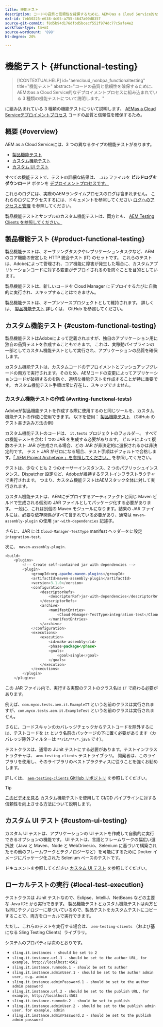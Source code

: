 ```yaml
---
title: 機能テスト
description: コードの品質と信頼性を確保するために、AEMのas a Cloud Service的なデプロイメントプロセスに組み込まれている 3 種類の機能テストについて説明します。
exl-id: 7eb50225-e638-4c05-a755-4647a00d8357
source-git-commit: f8d5b94d176dfbd5bcecf552f974dc77c5afe4e2
workflow-type: tm+mt
source-wordcount: '898'
ht-degree: 20%

---
```



# 機能テスト {#functional-testing}

>[!CONTEXTUALHELP]
>id="aemcloud_nonbpa_functionaltesting"
>title="機能テスト"
>abstract="コードの品質と信頼性を確保するために、AEMのas a Cloud Service的なデプロイメントプロセスに組み込まれている 3 種類の機能テストについて説明します。"

に組み込まれている 3 種類の機能テストについて説明します。 [AEMas a Cloud Serviceデプロイメントプロセス](/help/implementing/cloud-manager/deploy-code.md) コードの品質と信頼性を確保するため。

## 概要 {#overview}

AEM as a Cloud Serviceには、3 つの異なるタイプの機能テストがあります。

* [製品機能テスト](#product-functional-testing)
* [カスタム機能テスト](#custom-functional-testing)
* [カスタム UI テスト](#custom-ui-testing)

すべての機能テストで、テストの詳細な結果は、 `.zip` ファイルを **ビルドログをダウンロード** ボタンを [デプロイメントプロセスです。](/help/implementing/cloud-manager/deploy-code.md)

これらのログには、実際のAEMランタイムプロセスのログは含まれません。 これらのログにアクセスするには、ドキュメントを参照してください [ログへのアクセスと管理](/help/implementing/cloud-manager/manage-logs.md) を参照してください。

製品機能テストとサンプルのカスタム機能テストは、両方とも、 [AEM Testing Clients を参照してください。](https://github.com/adobe/aem-testing-clients)

## 製品機能テスト {#product-functional-testing}

製品機能テストは、オーサリングタスクやレプリケーションタスクなど、AEMのコア機能の安定した HTTP 統合テスト (IT) のセットです。 これらのテストは、Adobeによって管理され、コア機能に障害が発生した場合に、カスタムアプリケーションコードに対する変更がデプロイされるのを防ぐことを目的としています。

製品機能テストは、新しいコードを Cloud Manager にデプロイするたびに自動的に実行され、スキップすることはできません。

製品機能テストは、オープンソースプロジェクトとして維持されます。 詳しくは、 [製品機能テスト](https://github.com/adobe/aem-test-samples/tree/aem-cloud/smoke) 詳しくは、 GitHub を参照してください。

## カスタム機能テスト {#custom-functional-testing}

製品機能テストはAdobeによって定義されますが、独自のアプリケーション用に独自の品質テストを作成することもできます。 これは、実稼動パイプラインの一部としてカスタム機能テストとして実行され、アプリケーションの品質を確保します。

カスタム機能テストは、カスタムコードのデプロイメントとプッシュアップグレードの両方で実行されます。そのため、AEMコードの変更によってアプリケーションコードが破損するのを防ぐ、適切な機能テストを作成することが特に重要です。 カスタム機能テスト手順は常に存在し、スキップできません。

### カスタム機能テストの作成 {#writing-functional-tests}

Adobeが製品機能テストを作成する際に使用するのと同じツールを、カスタム機能テストの作成に使用できます。 以下を使用： [製品機能テスト](https://github.com/adobe/aem-test-samples/tree/aem-cloud/smoke) （GitHub のテスト書き込み方法の例）

カスタム機能テストのコードは、 `it.tests` プロジェクトのフォルダー。 すべての機能テストを含む 1 つの JAR を生成する必要があります。 ビルドによって複数のテスト JAR が生成される場合、どの JAR が非決定的に選択されるかは非決定的です。 テスト JAR がゼロになる場合、テスト手順はデフォルトで合格します。[「 AEM Project Archetype 」を参照してください。](https://github.com/adobe/aem-project-archetype/tree/develop/src/main/archetype/it.tests) を参照してください。

テストは、少なくとも 2 つのオーサーインスタンス、2 つのパブリッシュインスタンス、Dispatcher 設定など、Adobeが維持するテストインフラストラクチャで実行されます。 つまり、カスタム機能テストはAEMスタック全体に対して実行されます。

カスタム機能テストは、AEMにデプロイするアーティファクトと同じ Maven ビルドで生成される個別の JAR ファイルとしてパッケージ化する必要があります。 一般に、これは別個の Maven モジュールになります。結果の JAR ファイルには、必要な依存関係がすべて含まれている必要があり、通常は `maven-assembly-plugin` の使用 `jar-with-dependencies` 記述子。

さらに、JAR には `Cloud-Manager-TestType` manifest ヘッダーをに設定 `integration-test`.

次に、 `maven-assembly-plugin`.

```java
<build>
    <plugins>
        <!-- Create self-contained jar with dependencies -->
        <plugin>
            <groupId>org.apache.maven.plugins</groupId>
            <artifactId>maven-assembly-plugin</artifactId>
            <version>3.1.0</version>
            <configuration>
                <descriptorRefs>
                    <descriptorRef>jar-with-dependencies</descriptorRef>
                </descriptorRefs>
                <archive>
                    <manifestEntries>
                        <Cloud-Manager-TestType>integration-test</Cloud-Manager-TestType>
                    </manifestEntries>
                </archive>
            </configuration>
            <executions>
                <execution>
                    <id>make-assembly</id>
                    <phase>package</phase>
                    <goals>
                        <goal>single</goal>
                    </goals>
                </execution>
            </executions>
        </plugin>
    </plugins>
```

この JAR ファイル内で、実行する実際のテストのクラス名は `IT` で終わる必要があります。

例えば、`com.myco.tests.aem.it.ExampleIT` という名前のクラスは実行されますが、`com.myco.tests.aem.it.ExampleTest` という名前のクラスは実行されません。

さらに、コードスキャンのカバレッジチェックからテストコードを除外するには、テストコードを `it` という名前のパッケージの下に置く必要があります（カバレッジ除外フィルターは `**/it/**/*.java` です）。

テストクラスは、通常の JUnit テストにする必要があります。テストインフラストラクチャは、 `aem-testing-clients` テストライブラリ。 開発者は、このライブラリを使用し、そのライブラリのベストプラクティスに従うことを強くお勧めします。

詳しくは、 [`aem-testing-clients` GitHub リポジトリ](https://github.com/adobe/aem-testing-clients) を参照してください。

>[!TIP]
>
>[このビデオを見る](https://www.youtube.com/watch?v=yJX6r3xRLHU) カスタム機能テストを使用して CI/CD パイプラインに対する信頼性を向上させる方法について説明します。

## カスタム UI テスト {#custom-ui-testing}

カスタム UI テストは、アプリケーションの UI テストを作成して自動的に実行できるオプションの機能です。 UI テストは、言語とフレームワークの幅広い選択肢（Java と Maven、Node と WebDriver.io、Selenium に基づいて構築されたその他のフレームワークとテクノロジーなど）を可能にするために Docker イメージにパッケージ化された Selenium ベースのテストです。

ドキュメントを参照してください [カスタム UI テスト](/help/implementing/cloud-manager/ui-testing.md#custom-ui-testing) を参照してください。

## ローカルテストの実行 {#local-test-execution}

テストクラスは JUnit テストなので、Eclipse、IntelliJ、NetBeans などの主要な Java IDE から実行できます。 製品機能テストとカスタム機能テストは両方とも同じテクノロジーに基づいているので、製品テストをカスタムテストにコピーすることで、両方をローカルで実行できます。

ただし、これらのテストを実行する場合は、 `aem-testing-clients` （および基になる Sling Testing Clients）ライブラリ。

システムのプロパティは次のとおりです。

* `sling.it.instances - should be set to 2`
* `sling.it.instance.url.1 - should be set to the author URL, for example, http://localhost:4502`
* `sling.it.instance.runmode.1 - should be set to author`
* `sling.it.instance.adminUser.1 - should be set to the author admin user, e.g. admin`
* `sling.it.instance.adminPassword.1 - should be set to the author admin password`
* `sling.it.instance.url.2 - should be set to the publish URL, for example, http://localhost:4503`
* `sling.it.instance.runmode.2 - should be set to publish`
* `sling.it.instance.adminUser.2 - should be set to the publish admin user, for example, admin`
* `sling.it.instance.adminPassword.2 - should be set to the publish admin password`

